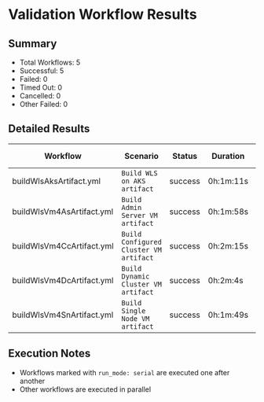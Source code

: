 # Validation Workflow Results

## Summary
- Total Workflows: 5
- Successful: 5
- Failed: 0
- Timed Out: 0
- Cancelled: 0
- Other Failed: 0

## Detailed Results

| Workflow | Scenario | Status | Duration | Run URL |
|----------|----------|---------|-----------|----------|
| buildWlsAksArtifact.yml | `Build WLS on AKS artifact` | success | 0h:1m:11s | [View Run](https://github.com/oracle/weblogic-azure/actions/runs/17284083723) |
| buildWlsVm4AsArtifact.yml | `Build Admin Server VM artifact` | success | 0h:1m:58s | [View Run](https://github.com/oracle/weblogic-azure/actions/runs/17284085323) |
| buildWlsVm4CcArtifact.yml | `Build Configured Cluster VM artifact` | success | 0h:2m:15s | [View Run](https://github.com/oracle/weblogic-azure/actions/runs/17284087013) |
| buildWlsVm4DcArtifact.yml | `Build Dynamic Cluster VM artifact` | success | 0h:2m:4s | [View Run](https://github.com/oracle/weblogic-azure/actions/runs/17284088853) |
| buildWlsVm4SnArtifact.yml | `Build Single Node VM artifact` | success | 0h:1m:49s | [View Run](https://github.com/oracle/weblogic-azure/actions/runs/17284090621) |


## Execution Notes
- Workflows marked with `run_mode: serial` are executed one after another
- Other workflows are executed in parallel
